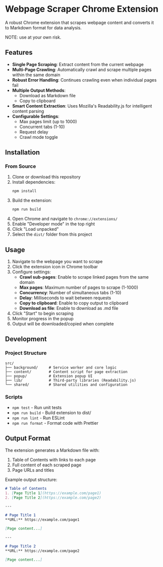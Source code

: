 # Webpage Scraper Chrome Extension

A robust Chrome extension that scrapes webpage content and converts it to Markdown format for data analysis.

NOTE: use at your own risk.

## Features

- **Single Page Scraping**: Extract content from the current webpage
- **Multi-Page Crawling**: Automatically crawl and scrape multiple pages within the same domain
- **Robust Error Handling**: Continues crawling even when individual pages fail
- **Multiple Output Methods**: 
  - Download as Markdown file
  - Copy to clipboard
- **Smart Content Extraction**: Uses Mozilla's Readability.js for intelligent content parsing
- **Configurable Settings**:
  - Max pages limit (up to 1000)
  - Concurrent tabs (1-10)
  - Request delay
  - Crawl mode toggle

## Installation

### From Source

1. Clone or download this repository
2. Install dependencies:
   ```bash
   npm install
   ```
3. Build the extension:
   ```bash
   npm run build
   ```
4. Open Chrome and navigate to `chrome://extensions/`
5. Enable "Developer mode" in the top right
6. Click "Load unpacked"
7. Select the `dist/` folder from this project

## Usage

1. Navigate to the webpage you want to scrape
2. Click the extension icon in Chrome toolbar
3. Configure settings:
   - **Crawl sub-pages**: Enable to scrape linked pages from the same domain
   - **Max pages**: Maximum number of pages to scrape (1-1000)
   - **Concurrency**: Number of simultaneous tabs (1-10)
   - **Delay**: Milliseconds to wait between requests
   - **Copy to clipboard**: Enable to copy output to clipboard
   - **Download as file**: Enable to download as .md file
4. Click "Start" to begin scraping
5. Monitor progress in the popup
6. Output will be downloaded/copied when complete

## Development

### Project Structure

```
src/
├── background/     # Service worker and core logic
├── content/        # Content script for page extraction
├── popup/          # Extension popup UI
├── lib/            # Third-party libraries (Readability.js)
└── shared/         # Shared utilities and configuration
```

### Scripts

- `npm test` - Run unit tests
- `npm run build` - Build extension to dist/
- `npm run lint` - Run ESLint
- `npm run format` - Format code with Prettier

## Output Format

The extension generates a Markdown file with:
1. Table of Contents with links to each page
2. Full content of each scraped page
3. Page URLs and titles

Example output structure:
```markdown
# Table of Contents
1. [Page Title 1](https://example.com/page1)
2. [Page Title 2](https://example.com/page2)

---

# Page Title 1
**URL:** https://example.com/page1

[Page content...]

---

# Page Title 2
**URL:** https://example.com/page2

[Page content...]
```